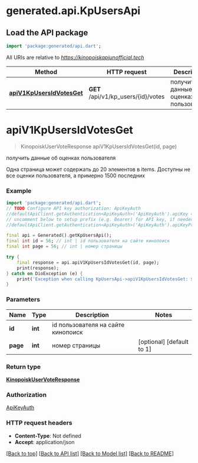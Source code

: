 # generated.api.KpUsersApi

## Load the API package
```dart
import 'package:generated/api.dart';
```

All URIs are relative to *https://kinopoiskapiunofficial.tech*

Method | HTTP request | Description
------------- | ------------- | -------------
[**apiV1KpUsersIdVotesGet**](KpUsersApi.md#apiv1kpusersidvotesget) | **GET** /api/v1/kp_users/{id}/votes | получить данные об оценках пользователя


# **apiV1KpUsersIdVotesGet**
> KinopoiskUserVoteResponse apiV1KpUsersIdVotesGet(id, page)

получить данные об оценках пользователя

Одна страница может содержать до 20 элементов в items. Доступны не все оценки пользователя, а примерно 1500 последних

### Example
```dart
import 'package:generated/api.dart';
// TODO Configure API key authorization: ApiKeyAuth
//defaultApiClient.getAuthentication<ApiKeyAuth>('ApiKeyAuth').apiKey = 'YOUR_API_KEY';
// uncomment below to setup prefix (e.g. Bearer) for API key, if needed
//defaultApiClient.getAuthentication<ApiKeyAuth>('ApiKeyAuth').apiKeyPrefix = 'Bearer';

final api = Generated().getKpUsersApi();
final int id = 56; // int | id пользователя на сайте кинопоиск
final int page = 56; // int | номер страницы

try {
    final response = api.apiV1KpUsersIdVotesGet(id, page);
    print(response);
} catch on DioException (e) {
    print('Exception when calling KpUsersApi->apiV1KpUsersIdVotesGet: $e\n');
}
```

### Parameters

Name | Type | Description  | Notes
------------- | ------------- | ------------- | -------------
 **id** | **int**| id пользователя на сайте кинопоиск | 
 **page** | **int**| номер страницы | [optional] [default to 1]

### Return type

[**KinopoiskUserVoteResponse**](KinopoiskUserVoteResponse.md)

### Authorization

[ApiKeyAuth](../README.md#ApiKeyAuth)

### HTTP request headers

 - **Content-Type**: Not defined
 - **Accept**: application/json

[[Back to top]](#) [[Back to API list]](../README.md#documentation-for-api-endpoints) [[Back to Model list]](../README.md#documentation-for-models) [[Back to README]](../README.md)


